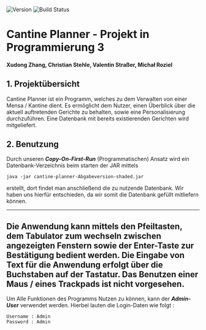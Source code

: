![Version](https://img.shields.io/badge/version-Abgabeversion-purple)
![Build Status](https://github.com/Origin-Masters/Cantine-Planner/actions/workflows/maven.yml/badge.svg?branch=main)

# Cantine Planner - Projekt in Programmierung 3

#### Xudong Zhang, Christian Stehle, Valentin Straßer, Michał Roziel

## 1. Projektübersicht
Cantine Planner ist ein Programm, welches zu dem Verwalten von einer Mensa / Kantine dient. Es ermöglicht dem Nutzer, einen Überblick über die aktuell auftretenden Gerichte zu behalten, sowie eine Personalisierung durchzuführen.
Eine Datenbank mit bereits existierenden Gerichten wird mitgeliefert.

## 2. Benutzung
Durch unseren ***Copy-On-First-Run*** (Programmatischen) Ansatz wird ein Datenbank-Verzeichnis beim starten der JAR mittels


```
java -jar cantine-planner-Abgabeversion-shaded.jar
```
erstellt, dort findet man anschließend die zu nutzende Datenbank. Wir haben uns hierfür entschieden, da wir somit die Datenbank gefüllt mitliefern können.

---
Die Anwendung kann mittels den Pfeiltasten, dem Tabulator zum wechseln zwischen angezeigten Fenstern sowie der Enter-Taste zur Bestätigung bedient werden.
Die Eingabe von Text für die Anwendung erfolgt über die Buchstaben auf der Tastatur.
Das Benutzen einer Maus / eines Trackpads ist nicht vorgesehen.
---
Um Alle Funktionen des Programms Nutzen zu können, kann der **_Admin-User_** verwendet werden.
Hierbei lauten die Login-Daten wie folgt :
```
Username : Admin
Password : Admin
```